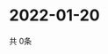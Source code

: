 # 2022-01-20
  共 0条

  <!-- BEGIN -->
  <!-- 最后更新时间Thu Jan 20 2022 23:03:05 GMT+0000 (Coordinated Universal Time) -->
  
  <!-- END -->
  
  
